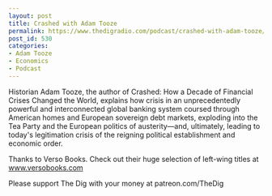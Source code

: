 ```yaml
---
layout: post
title: Crashed with Adam Tooze
permalink: https://www.thedigradio.com/podcast/crashed-with-adam-tooze/index.html
post_id: 530
categories: 
- Adam Tooze
- Economics
- Podcast
---
```


Historian Adam Tooze, the author of Crashed: How a Decade of Financial Crises Changed the World, explains how crisis in an unprecedentedly powerful and interconnected global banking system coursed through American homes and European sovereign debt markets, exploding into the Tea Party and the European politics of austerity—and, ultimately, leading to today's legitimation crisis of the reigning political establishment and economic order.

Thanks to Verso Books. Check out their huge selection of left-wing titles at www.versobooks.com

Please support The Dig with your money at patreon.com/TheDig